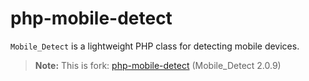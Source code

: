 php-mobile-detect
=================

`Mobile_Detect` is a lightweight PHP class for detecting mobile devices.

>**Note:** This is fork: [php-mobile-detect](http://code.google.com/p/php-mobile-detect/) (Mobile_Detect 2.0.9)
